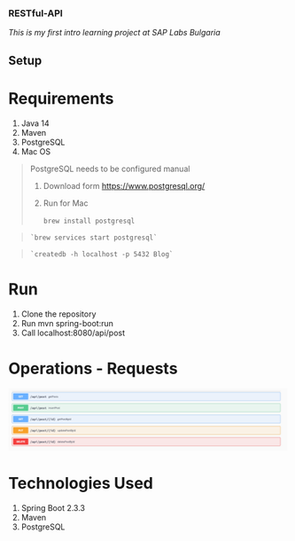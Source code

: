 ### RESTful-API

*This is my first intro learning project at SAP Labs Bulgaria*

## Setup

# Requirements
1. Java 14
2. Maven
3. PostgreSQL
4. Mac OS

> PostgreSQL needs to be configured manual
> 1. Download form https://www.postgresql.org/
> 2. Run for Mac 
>
>     `brew install postgresql`

>     `brew services start postgresql`

>     `createdb -h localhost -p 5432 Blog`

  # Run
  1. Clone the repository
  2. Run mvn spring-boot:run
  3. Call localhost:8080/api/post
  
  # Operations - Requests
![alt text](Blog-API.png)

  # Technologies Used
  1. Spring Boot 2.3.3
  2. Maven
  3. PostgreSQL